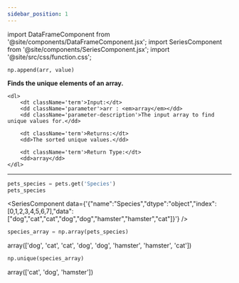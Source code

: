 ```yaml
---
sidebar_position: 1
---
```


import DataFrameComponent from '@site/components/DataFrameComponent.jsx';
import SeriesComponent from '@site/components/SeriesComponent.jsx';
import '@site/src/css/function.css';

<code>np.append(arr, value)</code>

<div className='base'>
    <p><strong>Finds the unique elements of an array.</strong></p>

    <dl>
        <dt className='term'>Input:</dt>
        <dd className='parameter'>arr : <em>array</em></dd>
        <dd className='parameter-description'>The input array to find unique values for.</dd>

        <dt className='term'>Returns:</dt>
        <dd>The sorted unique values.</dd>

        <dt className='term'>Return Type:</dt>
        <dd>array</dd>
    </dl>
</div>

---

```python
pets_species = pets.get('Species')
pets_species
```

<SeriesComponent data={'{"name":"Species","dtype":"object","index":[0,1,2,3,4,5,6,7],"data":["dog","cat","cat","dog","dog","hamster","hamster","cat"]}'} />

```python
species_array = np.array(pets_species)
```

array(['dog', 'cat', 'cat', 'dog', 'dog', 'hamster', 'hamster', 'cat'])

```python
np.unique(species_array)
```

array(['cat', 'dog', 'hamster'])